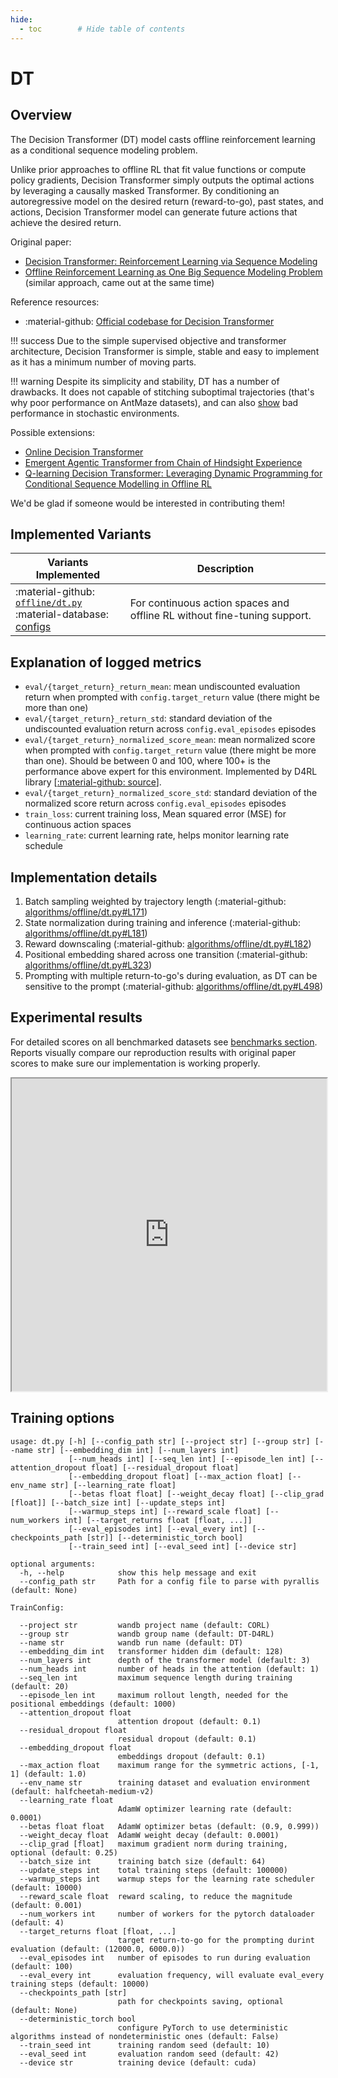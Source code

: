 ```yaml
---
hide:
  - toc        # Hide table of contents
---
```


# DT

## Overview

The Decision Transformer (DT) model casts offline reinforcement learning as a conditional sequence modeling problem. 

Unlike prior approaches to offline RL that fit value functions or compute policy gradients, Decision Transformer simply outputs the optimal 
actions by leveraging a causally masked Transformer. By conditioning an autoregressive model on the desired return
(reward-to-go), past states, and actions, Decision Transformer model can generate future actions that achieve the desired return. 

Original paper:

 * [Decision Transformer: Reinforcement Learning via Sequence Modeling](https://arxiv.org/abs/2106.01345)
 * [Offline Reinforcement Learning as One Big Sequence Modeling Problem](https://arxiv.org/abs/2106.02039)
   (similar approach, came out at the same time)

Reference resources:

* :material-github: [Official codebase for Decision Transformer](https://github.com/kzl/decision-transformer)

!!! success
        Due to the simple supervised objective and transformer architecture, Decision Transformer is simple, stable and easy to implement as it
        has a minimum number of moving parts.

!!! warning
        Despite its simplicity and stability, DT has a number of drawbacks. It does not capable of stitching suboptimal 
        trajectories (that's why poor performance on AntMaze datasets), and can also [show](https://arxiv.org/abs/2205.15967) bad performance in stochastic environments. 
    
Possible extensions:

* [Online Decision Transformer](https://arxiv.org/abs/2202.05607)
* [Emergent Agentic Transformer from Chain of Hindsight Experience](https://arxiv.org/abs/2305.16554)
* [Q-learning Decision Transformer: Leveraging Dynamic Programming for Conditional Sequence Modelling in Offline RL](https://proceedings.mlr.press/v202/yamagata23a.html)

We'd be glad if someone would be interested in contributing them!

## Implemented Variants

| Variants Implemented                                                                                                                                                                                         | Description                                                              |
|--------------------------------------------------------------------------------------------------------------------------------------------------------------------------------------------------------------|--------------------------------------------------------------------------|
| :material-github: [`offline/dt.py`](https://github.com/corl-team/CORL/blob/main/algorithms/offline/dt.py) <br> :material-database: [configs](https://github.com/corl-team/CORL/tree/main/configs/offline/dt) | For continuous action spaces and offline RL without fine-tuning support. |


## Explanation of logged metrics

* `eval/{target_return}_return_mean`: mean undiscounted evaluation return when prompted with `config.target_return` value (there might be more than one)
* `eval/{target_return}_return_std`: standard deviation of the undiscounted evaluation return across `config.eval_episodes` episodes
* `eval/{target_return}_normalized_score_mean`: mean normalized score when prompted with `config.target_return` value (there might be more than one). 
  Should be between 0 and 100, where 100+ is the performance above expert for this environment. 
  Implemented by D4RL library [[:material-github: source](https://github.com/Farama-Foundation/D4RL/blob/71a9549f2091accff93eeff68f1f3ab2c0e0a288/d4rl/offline_env.py#L71)].
* `eval/{target_return}_normalized_score_std`: standard deviation of the normalized score return across `config.eval_episodes` episodes
* `train_loss`: current training loss, Mean squared error (MSE) for continuous action spaces
* `learning_rate`: current learning rate, helps monitor learning rate schedule

## Implementation details

1. Batch sampling weighted by trajectory length (:material-github: [algorithms/offline/dt.py#L171](https://github.com/corl-team/CORL/blob/e9768f90a95c809a5587dd888e203d0b76b07a39/algorithms/offline/dt.py#L171))
2. State normalization during training and inference (:material-github: [algorithms/offline/dt.py#L181](https://github.com/corl-team/CORL/blob/e9768f90a95c809a5587dd888e203d0b76b07a39/algorithms/offline/dt.py#L181))
3. Reward downscaling (:material-github: [algorithms/offline/dt.py#L182](https://github.com/corl-team/CORL/blob/e9768f90a95c809a5587dd888e203d0b76b07a39/algorithms/offline/dt.py#L182))
4. Positional embedding shared across one transition (:material-github: [algorithms/offline/dt.py#L323](https://github.com/corl-team/CORL/blob/e9768f90a95c809a5587dd888e203d0b76b07a39/algorithms/offline/dt.py#L323))
5. Prompting with multiple return-to-go's during evaluation, as DT can be sensitive to the prompt (:material-github: [algorithms/offline/dt.py#L498](https://github.com/corl-team/CORL/blob/e9768f90a95c809a5587dd888e203d0b76b07a39/algorithms/offline/dt.py#L498))

## Experimental results

For detailed scores on all benchmarked datasets see [benchmarks section](../benchmarks/offline.md). 
Reports visually compare our reproduction results with original paper scores to make sure our implementation is working properly.

<iframe src="https://wandb.ai/tlab/CORL/reports/-Offline-Decision-Transformer--Vmlldzo1MzM3OTkx" style="width:100%; height:500px" title="Decision Transformer Report"></iframe>

## Training options

```commandline
usage: dt.py [-h] [--config_path str] [--project str] [--group str] [--name str] [--embedding_dim int] [--num_layers int]
             [--num_heads int] [--seq_len int] [--episode_len int] [--attention_dropout float] [--residual_dropout float]
             [--embedding_dropout float] [--max_action float] [--env_name str] [--learning_rate float]
             [--betas float float] [--weight_decay float] [--clip_grad [float]] [--batch_size int] [--update_steps int]
             [--warmup_steps int] [--reward_scale float] [--num_workers int] [--target_returns float [float, ...]]
             [--eval_episodes int] [--eval_every int] [--checkpoints_path [str]] [--deterministic_torch bool]
             [--train_seed int] [--eval_seed int] [--device str]

optional arguments:
  -h, --help            show this help message and exit
  --config_path str     Path for a config file to parse with pyrallis (default: None)

TrainConfig:

  --project str         wandb project name (default: CORL)
  --group str           wandb group name (default: DT-D4RL)
  --name str            wandb run name (default: DT)
  --embedding_dim int   transformer hidden dim (default: 128)
  --num_layers int      depth of the transformer model (default: 3)
  --num_heads int       number of heads in the attention (default: 1)
  --seq_len int         maximum sequence length during training (default: 20)
  --episode_len int     maximum rollout length, needed for the positional embeddings (default: 1000)
  --attention_dropout float
                        attention dropout (default: 0.1)
  --residual_dropout float
                        residual dropout (default: 0.1)
  --embedding_dropout float
                        embeddings dropout (default: 0.1)
  --max_action float    maximum range for the symmetric actions, [-1, 1] (default: 1.0)
  --env_name str        training dataset and evaluation environment (default: halfcheetah-medium-v2)
  --learning_rate float
                        AdamW optimizer learning rate (default: 0.0001)
  --betas float float   AdamW optimizer betas (default: (0.9, 0.999))
  --weight_decay float  AdamW weight decay (default: 0.0001)
  --clip_grad [float]   maximum gradient norm during training, optional (default: 0.25)
  --batch_size int      training batch size (default: 64)
  --update_steps int    total training steps (default: 100000)
  --warmup_steps int    warmup steps for the learning rate scheduler (default: 10000)
  --reward_scale float  reward scaling, to reduce the magnitude (default: 0.001)
  --num_workers int     number of workers for the pytorch dataloader (default: 4)
  --target_returns float [float, ...]
                        target return-to-go for the prompting durint evaluation (default: (12000.0, 6000.0))
  --eval_episodes int   number of episodes to run during evaluation (default: 100)
  --eval_every int      evaluation frequency, will evaluate eval_every training steps (default: 10000)
  --checkpoints_path [str]
                        path for checkpoints saving, optional (default: None)
  --deterministic_torch bool
                        configure PyTorch to use deterministic algorithms instead of nondeterministic ones (default: False)
  --train_seed int      training random seed (default: 10)
  --eval_seed int       evaluation random seed (default: 42)
  --device str          training device (default: cuda)
```


